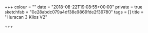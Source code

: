 +++
colour = ""
date = "2018-08-22T19:08:55+00:00"
private = true
sketchfab = "0e28abdc079a4df38e9869fde2f39780"
tags = []
title = "Huracan 3 Kilos V2"

+++
